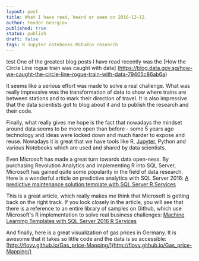 ```yaml
---
layout: post
title: What I have read, heard or seen on 2016-12-12.
author: Feodor Georgiev
published: true
status: publish
draft: false
tags: R Jupyter notebooks RStudio research 
---
```

 test
One of the greatest blog posts I have read recently was the [How the Circle Line rogue train was caught with data] (https://blog.data.gov.sg/how-we-caught-the-circle-line-rogue-train-with-data-79405c86ab6a)
 
It seems like a serious effort was made to solve a real challenge. What was really impressive was the transformation of data to show where trains are between stations and to mark their direction of travel. It is also impressive that the data scientists got to blog about it and to publish the research and their code. 
 
Finally, what really gives me hope is the fact that nowadays the mindset around data seems to be more open than before - some 5 years ago technology and ideas were locked down and much harder to expose and reuse. Nowadays it is great that we have tools like R, [Jupyter](http://jupyter.org/), Python and various Notebooks which are used and shared by data scientists. 
 
Even Microsoft has made a great turn towards data open-ness. By purchasing Revolution Analytics and implementing R into SQL Server, Microsoft has gained quite some popularity in the field of data research. Here is a wonderful article on predictive analytics with SQL Server 2016: [A predictive maintenance solution template with SQL Server R Services](http://blog.revolutionanalytics.com/2016/09/r-services-maintenance.html)
 
This is a great article, which really makes me think that Microsoft is getting back on the right track. If you look closely in the article, you will see that there is a reference to an entire library of samples on Github, which use Microsoft's R implementation to solve real business challenges: [Machine Learning Templates with SQL Server 2016 R Services](https://github.com/Microsoft/SQL-Server-R-Services-Samples)
 
And finally, here is a great visualization of gas prices in Germany. It is awesome that it takes so little code and the data is so accessible: [http://flovv.github.io/Gas_price-Mapping/](http://flovv.github.io/Gas_price-Mapping/)
 
 
